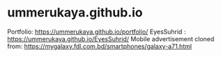 # ummerukaya.github.io

Portfolio: https://ummerukaya.github.io/portfolio/
EyesSuhrid : https://ummerukaya.github.io/EyesSuhrid/
Mobile advertisement cloned from: https://mygalaxy.fdl.com.bd/smartphones/galaxy-a71.html
